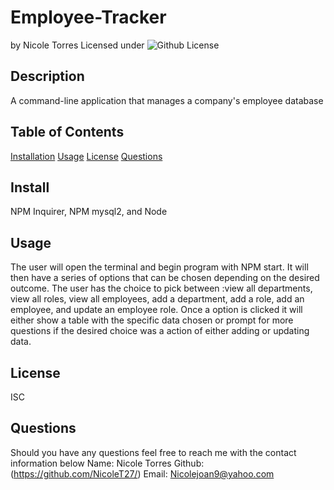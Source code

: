 # Employee-Tracker
by Nicole Torres
Licensed under 
![Github License](https://img.shields.io/badge/License-ISC-blue.svg)
## Description
A command-line application that manages a company's employee database
## Table of Contents
[Installation](#install)
[Usage](#usage)
[License](#license)
[Questions](#questions)
## Install
NPM Inquirer, NPM mysql2, and Node 
## Usage
The user will open the terminal and begin program with NPM start. It will then have a series of options that can be chosen depending on the desired outcome. The user has the choice to pick between :view all departments, view all roles, view all employees, add a department, add a role, add an employee, and update an employee role. Once a option is clicked it will either show a table with the specific data chosen or prompt for more questions if the desired choice was a action of either adding or updating data. 
## License
ISC
## Questions 
Should you have any questions feel free to reach me with the contact information below
Name: Nicole Torres
Github: (https://github.com/NicoleT27/)
Email: Nicolejoan9@yahoo.com
